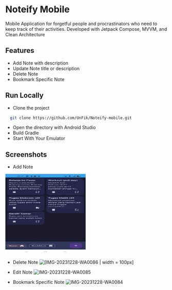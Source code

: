 
# Noteify Mobile

Mobile Application for forgetful people and procrastinators who need to keep track of their activities. Developed with Jetpack Compose, MVVM, and Clean Architecture


## Features

- Add Note with description
- Update Note title or description 
- Delete Note
- Bookmark Specific Note


## Run Locally

- Clone the project

```bash
  git clone https://github.com/UnFik/Noteify-mobile.git
```

- Open the directory with Android Studio
- Build Gradle
- Start With Your Emulator

## Screenshots

- Add Note
<img src="https://github.com/UnFik/Noteify-mobile/blob/main/image/IMG-20231228-WA0082.jpg" width="250" height="250" />

- Delete Note
![[IMG-20231228-WA0086 | width = 100px]](https://github.com/UnFik/Noteify-mobile/assets/89504918/157db7ea-ee74-4d7d-a887-d047daebda0c)

- Edit Note
![IMG-20231228-WA0085](https://github.com/UnFik/Noteify-mobile/assets/89504918/284c6d1b-c5d8-4ec0-ba0a-7f81d6055e14)

- Bookmark Specific Note
![IMG-20231228-WA0084](https://github.com/UnFik/Noteify-mobile/assets/89504918/ff5e517e-4f46-4f74-add2-a3d1cad4c0ce)



